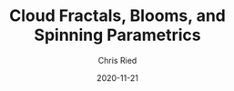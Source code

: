 ---
title: 'Cloud Fractals, Blooms, and Spinning Parametrics'
author: Chris Ried
date: '2020-11-21'
slug: generative-arts-37
categories: 
featured: 
tags: ['generative']
---